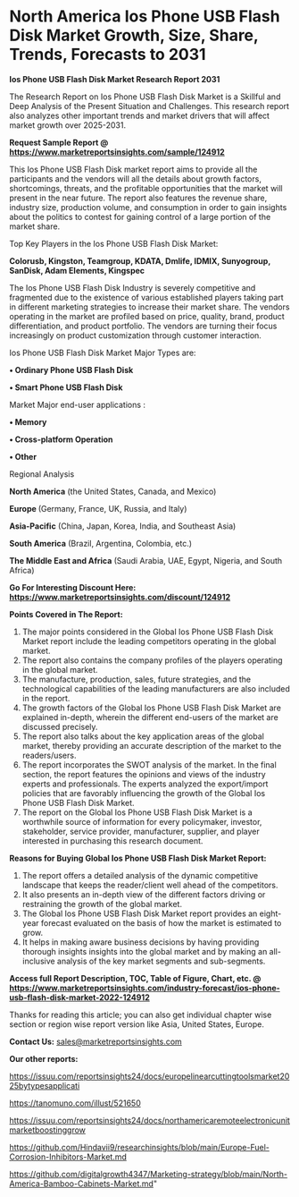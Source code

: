 # North America Ios Phone USB Flash Disk Market Growth, Size, Share, Trends, Forecasts to 2031

<strong>Ios Phone USB Flash Disk Market Research Report 2031</strong>

The Research Report on Ios Phone USB Flash Disk Market is a Skillful and Deep Analysis of the Present Situation and Challenges. This research report also analyzes other important trends and market drivers that will affect market growth over 2025-2031.

<strong>Request Sample Report @ <a href=https://www.marketreportsinsights.com/sample/124912>https://www.marketreportsinsights.com/sample/124912</a></strong>

This Ios Phone USB Flash Disk market report aims to provide all the participants and the vendors will all the details about growth factors, shortcomings, threats, and the profitable opportunities that the market will present in the near future. The report also features the revenue share, industry size, production volume, and consumption in order to gain insights about the politics to contest for gaining control of a large portion of the market share.

Top Key Players in the Ios Phone USB Flash Disk Market:

<strong>Colorusb, Kingston, Teamgroup, KDATA, Dmlife, IDMIX, Sunyogroup, SanDisk, Adam Elements, Kingspec</strong>

The Ios Phone USB Flash Disk Industry is severely competitive and fragmented due to the existence of various established players taking part in different marketing strategies to increase their market share. The vendors operating in the market are profiled based on price, quality, brand, product differentiation, and product portfolio. The vendors are turning their focus increasingly on product customization through customer interaction.

Ios Phone USB Flash Disk Market Major Types are:

<strong>• Ordinary Phone USB Flash Disk

• Smart Phone USB Flash Disk</strong>

Market Major end-user applications :

<strong>• Memory

• Cross-platform Operation

• Other</strong>

Regional Analysis

</u><strong><b>North America</b></strong> (the United States, Canada, and Mexico)

<strong><b>Europe </b></strong>(Germany, France, UK, Russia, and Italy)

<strong><b>Asia-Pacific</b></strong> (China, Japan, Korea, India, and Southeast Asia)

<strong><b>South America</b></strong> (Brazil, Argentina, Colombia, etc.)

<strong><b>The Middle East and Africa</b></strong> (Saudi Arabia, UAE, Egypt, Nigeria, and South Africa)

<strong>Go For Interesting Discount Here: <a href=https://www.marketreportsinsights.com/discount/124912>https://www.marketreportsinsights.com/discount/124912</a></strong>

<strong>Points Covered in The Report:</strong>
<ol>
  <li>The major points considered in the Global Ios Phone USB Flash Disk Market report include the leading competitors operating in the global market.</li>
  <li>The report also contains the company profiles of the players operating in the global market.</li>
  <li>The manufacture, production, sales, future strategies, and the technological capabilities of the leading manufacturers are also included in the report.</li>
  <li>The growth factors of the Global Ios Phone USB Flash Disk Market are explained in-depth, wherein the different end-users of the market are discussed precisely.</li>
  <li>The report also talks about the key application areas of the global market, thereby providing an accurate description of the market to the readers/users.</li>
  <li>The report incorporates the SWOT analysis of the market. In the final section, the report features the opinions and views of the industry experts and professionals. The experts analyzed the export/import policies that are favorably influencing the growth of the Global Ios Phone USB Flash Disk Market.</li>
  <li>The report on the Global Ios Phone USB Flash Disk Market is a worthwhile source of information for every policymaker, investor, stakeholder, service provider, manufacturer, supplier, and player interested in purchasing this research document.</li>
</ol>
<strong>Reasons for Buying Global Ios Phone USB Flash Disk Market Report:</strong>

<ol>
  <li>The report offers a detailed analysis of the dynamic competitive landscape that keeps the reader/client well ahead of the competitors.</li>
  <li>It also presents an in-depth view of the different factors driving or restraining the growth of the global market.</li>
  <li>The Global Ios Phone USB Flash Disk Market report provides an eight-year forecast evaluated on the basis of how the market is estimated to grow.</li>
  <li>It helps in making aware business decisions by having providing thorough insights insights into the global market and by making an all-inclusive analysis of the key market segments and sub-segments.</li>
</ol>
<strong>Access full Report Description, TOC, Table of Figure, Chart, etc. @ <a href=https://www.marketreportsinsights.com/industry-forecast/ios-phone-usb-flash-disk-market-2022-124912>https://www.marketreportsinsights.com/industry-forecast/ios-phone-usb-flash-disk-market-2022-124912</a></strong>


Thanks for reading this article; you can also get individual chapter wise section or region wise report version like Asia, United States, Europe.

<strong>Contact Us:</strong>
sales@marketreportsinsights.com

<strong>Our other reports:</strong>

<a href=https://issuu.com/reportsinsights24/docs/europelinearcuttingtoolsmarket2025bytypesapplicati>https://issuu.com/reportsinsights24/docs/europelinearcuttingtoolsmarket2025bytypesapplicati</a>

<a href=https://tanomuno.com/illust/521650>https://tanomuno.com/illust/521650</a>

<a href=https://issuu.com/reportsinsights24/docs/northamericaremoteelectronicunitmarketboostinggrow>https://issuu.com/reportsinsights24/docs/northamericaremoteelectronicunitmarketboostinggrow</a>

<a href=https://github.com/Hindavii9/researchinsights/blob/main/Europe-Fuel-Corrosion-Inhibitors-Market.md>https://github.com/Hindavii9/researchinsights/blob/main/Europe-Fuel-Corrosion-Inhibitors-Market.md</a>

<a href=https://github.com/digitalgrowth4347/Marketing-strategy/blob/main/North-America-Bamboo-Cabinets-Market.md>https://github.com/digitalgrowth4347/Marketing-strategy/blob/main/North-America-Bamboo-Cabinets-Market.md</a>"
